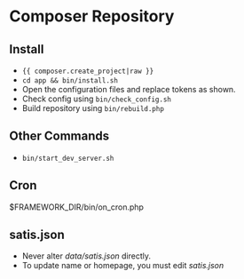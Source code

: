<!--
id: readme
tags: ''
-->

# Composer Repository

## Install

* `{{ composer.create_project|raw }}`
* `cd app && bin/install.sh`
* Open the configuration files and replace tokens as shown.
* Check config using `bin/check_config.sh`
* Build repository using `bin/rebuild.php`

## Other Commands

* `bin/start_dev_server.sh`

## Cron

$FRAMEWORK_DIR/bin/on_cron.php

## satis.json

* Never alter _data/satis.json_ directly.
* To update name or homepage, you must edit _satis.json_
